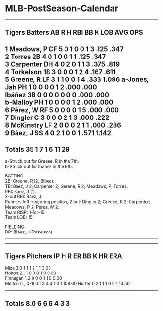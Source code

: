 # MLB-PostSeason-Calendar

------------------------------------------------------------------------------- 
Tigers Batters                           AB   R   H  RBI BB   K  LOB AVG   OPS  
------------------------------------------------------------------------------- 
1 Meadows, P  CF                          5   0   1   0   0   1   3  .125 .347  
2 Torres  2B                              4   0   1   0   0   1   1  .125 .347  
3 Carpenter  DH                           4   0   2   0   1   1   3  .375 .819  
4 Torkelson  1B                           3   0   0   0   1   2   4  .167 .611  
5 Greene, R  LF                           3   1   1   0   0   1   4  .333 1.096 
    a-Jones, Jah  PH                      1   0   0   0   0   1   2  .000 .000  
    Ibáñez  3B                            0   0   0   0   0   0   0  .000 .000  
    b-Malloy  PH                          1   0   0   0   0   1   2  .000 .000  
6 Pérez, W  RF                            5   0   0   0   0   1   5  .000 .000  
7 Dingler  C                              3   0   0   0   2   1   3  .000 .222  
8 McKinstry  LF                           2   0   0   0   2   1   1  .000 .286  
9 Báez, J  SS                             4   0   2   1   0   0   1  .571 1.142 
------------------------------------------------------------------------------- 
Totals                                   35   1   7   1   6  11  29             
------------------------------------------------------------------------------- 
a-Struck out for Greene, R in the 7th.                                          
b-Struck out for Ibáñez in the 9th.                                             
                                                                                
BATTING                                                                         
2B: Greene, R (2, Bibee).                                                       
TB: Báez, J 2; Carpenter 2; Greene, R 2; Meadows, P; Torres.                    
RBI: Báez, J (1).                                                               
2-out RBI: Báez, J.                                                             
Runners left in scoring position, 2 out: Dingler 2; Greene, R 2; Carpenter;     
    Meadows, P 2; Pérez, W 2.                                                   
Team RISP: 1-for-15.                                                            
Team LOB: 15.                                                                   
                                                                                
FIELDING                                                                        
DP: (Báez, J-Torkelson).                                                        
                                                                                
                                                                                
------------------------------------------------------------------------------- 
------------------------------------------------------------------------------- 
Tigers Pitchers                              IP   H   R  ER  BB   K  HR   ERA   
------------------------------------------------------------------------------- 
Mize                                        3.0   1   1   1   2   1   1   3.00  
Holton                                      2.1   1   0   0   0   1   0   0.00  
Finnegan                                    1.2   0   0   0   1   1   0   0.00  
Melton  (L, 0-1)                            0.1   3   4   4   1   0   1  108.00 
Hurter                                      0.2   1   1   1   0   0   1  13.50  
                                                                                
------------------------------------------------------------------------------- 
Totals                                      8.0   6   6   6   4   3   3         
-------------------------------------------------------------------------------
